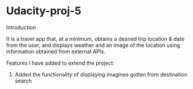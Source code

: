 # Udacity-proj-5

Introduction

It is a travel app that, at a minimum, obtains a desired trip location & date from the user, and displays weather and an image of the location using information obtained from external APIs.

Features I have added to extend the project:

1. Added the functionality of displaying imagines gotten from destination search
